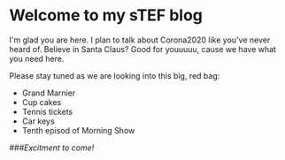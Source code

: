 # Welcome to my sTEF blog

I'm glad you are here. I plan to talk about Corona2020 
like you've never heard of. Believe in Santa Claus? Good for youuuuu, cause we have what you need here.

Please stay tuned as we are looking into this big, red bag:

 * Grand Marnier
 * Cup cakes
 * Tennis tickets
 * Car keys
 * Tenth episod of Morning Show

_###Excitment to come!_
